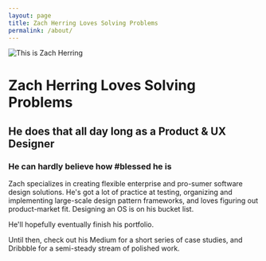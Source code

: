 ```yaml
---
layout: page
title: Zach Herring Loves Solving Problems
permalink: /about/
---
```


![This is Zach Herring](../assets/img/me.jpg)

# Zach Herring Loves Solving Problems

## He does that all day long as a Product & UX Designer

### He can hardly believe how #blessed he is

Zach specializes in creating flexible enterprise and pro-sumer software design solutions. He's got a lot of practice at testing, organizing and implementing large-scale design pattern frameworks, and loves figuring out product-market fit. Designing an OS is on his bucket list.

He'll hopefully eventually finish his portfolio.

Until then, check out his Medium for a short series of case studies, and Dribbble for a semi-steady stream of polished work.
